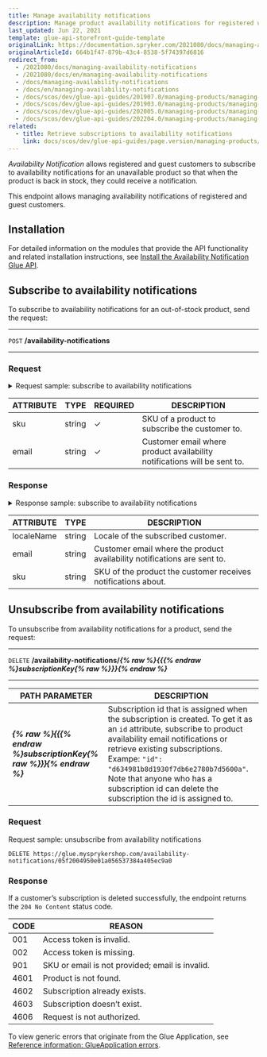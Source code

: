 ```yaml
---
title: Manage availability notifications
description: Manage product availability notifications for registered users
last_updated: Jun 22, 2021
template: glue-api-storefront-guide-template
originalLink: https://documentation.spryker.com/2021080/docs/managing-availability-notifications
originalArticleId: 664b1f47-879b-43c4-8538-5f74397d6816
redirect_from:
  - /2021080/docs/managing-availability-notifications
  - /2021080/docs/en/managing-availability-notifications
  - /docs/managing-availability-notifications
  - /docs/en/managing-availability-notifications
  - /docs/scos/dev/glue-api-guides/201907.0/managing-products/managing-availability-notifications/managing-availability-notifications.html
  - /docs/scos/dev/glue-api-guides/201903.0/managing-products/managing-availability-notifications/managing-availability-notifications.html
  - /docs/scos/dev/glue-api-guides/202005.0/managing-products/managing-availability-notifications/managing-availability-notifications.html
  - /docs/scos/dev/glue-api-guides/202204.0/managing-products/managing-availability-notifications/managing-availability-notifications.html
related:
  - title: Retrieve subscriptions to availability notifications
    link: docs/scos/dev/glue-api-guides/page.version/managing-products/managing-availability-notifications/retrieving-subscriptions-to-availability-notifications.html
---
```


*Availability Notification* allows registered and guest customers to subscribe to availability notifications for an unavailable product so that when the product is back in stock, they could receive a notification.

This endpoint allows managing availability notifications of registered and guest customers.

## Installation

For detailed information on the modules that provide the API functionality and related installation instructions, see [Install the Availability Notification Glue API](/docs/pbc/all/warehouse-management-system/install-and-upgrade/install-features/install-the-availability-notification-glue-api.html).

## Subscribe to availability notifications

To subscribe to availability notifications for an out-of-stock product, send the request:

---
`POST` **/availability-notifications**

---

### Request

<details><summary markdown='span'>Request sample: subscribe to availability notifications
</summary>

`POST https://glue.mysprykershop.com/availability-notifications`

```json
{
  "data": {
    "type": "availability-notifications",
    "attributes": {
      "sku": "130_24725761",
      "email": "sonia@spryker.com"
    }
  }
}
```
</details>

| ATTRIBUTE | TYPE | REQUIRED | DESCRIPTION |
|-|-|-|-|
| sku | string | &check; | SKU of a product to subscribe the customer to. |
| email | string | &check; | Customer email where product availability notifications will be sent to. |

### Response

<details><summary markdown='span'>Response sample: subscribe to availability notifications
</summary>

```json
{
    "data": {
        "type": "availability-notifications",
        "id": "70b47ccf1e1a2262f83fddabd19d4828",
        "attributes": {
            "localeName": "en_US",
            "email": "sonia@spryker.com",
            "sku": "130_24725761"
        },
        "links": {
            "self": "https://glue.mysprykershop.com/availability-notifications/70b47ccf1e1a2262f83fddabd19d4828"
        }
    }
}
```
</details>

| ATTRIBUTE | TYPE | DESCRIPTION |
|-|-|-|
| localeName | string | Locale of the subscribed customer. |
| email | string | Customer email where the product availability notifications are sent to. |
| sku | string | SKU of the product the customer receives notifications about. |

## Unsubscribe from availability notifications

To unsubscribe from availability notifications for a product, send the request:

---
`DELETE` **/availability-notifications/*{% raw %}{{{% endraw %}subscriptionKey{% raw %}}}{% endraw %}***

---

| PATH PARAMETER | DESCRIPTION |
|-|-|
| ***{% raw %}{{{% endraw %}subscriptionKey{% raw %}}}{% endraw %}*** | Subscription id that is assigned when the subscription is created. To get it as an `id` attribute, subscribe to product availability email notifications or retrieve existing subscriptions. Exampe: `"id": "d634981b8d1930f7db6e2780b7d5600a"`. <br>Note that anyone who has a subscription id can delete the subscription the id is assigned to. |

### Request

Request sample: unsubscribe from availability notifications

`DELETE https://glue.mysprykershop.com/availability-notifications/05f2004950e01a056537384a405ec9a0`

### Response

If a customer’s subscription is deleted successfully, the endpoint returns the `204 No Content` status code.

| CODE | REASON |
|-|-|
| 001 | Access token is invalid. |
| 002 | Access token is missing. |
| 901 | SKU or email is not provided; email is invalid. |
| 4601 | Product is not found. |
| 4602 | Subscription already exists. |
| 4603 | Subscription doesn’t exist. |
| 4606 | Request is not authorized. |

To view generic errors that originate from the Glue Application, see [Reference information: GlueApplication errors](/docs/scos/dev/glue-api-guides/{{site.version}}/reference-information-glueapplication-errors.html).
